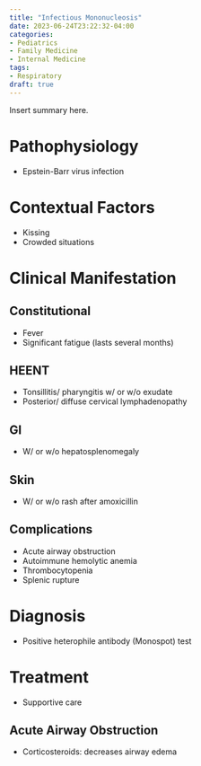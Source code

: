 ```yaml
---
title: "Infectious Mononucleosis"
date: 2023-06-24T23:22:32-04:00
categories: 
- Pediatrics
- Family Medicine
- Internal Medicine
tags:
- Respiratory
draft: true
---
```

Insert summary here.

<!--more-->
# Pathophysiology
- Epstein-Barr virus infection

# Contextual Factors
- Kissing
- Crowded situations

# Clinical Manifestation
## Constitutional
- Fever
- Significant fatigue (lasts several months)

## HEENT
- Tonsillitis/ pharyngitis w/ or w/o exudate
- Posterior/ diffuse cervical lymphadenopathy

## GI
- W/ or w/o hepatosplenomegaly

## Skin
- W/ or w/o rash after amoxicillin

## Complications
- Acute airway obstruction
- Autoimmune hemolytic anemia
- Thrombocytopenia
- Splenic rupture

# Diagnosis
- Positive heterophile antibody (Monospot) test

# Treatment
- Supportive care

## Acute Airway Obstruction
- Corticosteroids: decreases airway edema
